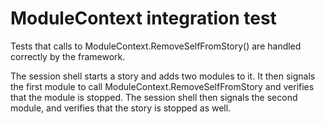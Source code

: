 # ModuleContext integration test

Tests that calls to ModuleContext.RemoveSelfFromStory() are handled correctly by the framework.

The session shell starts a story and adds two modules to it. It then signals the
first module to call ModuleContext.RemoveSelfFromStory and verifies that the module is stopped.
The session shell then signals the second module, and verifies that the story is
stopped as well.



